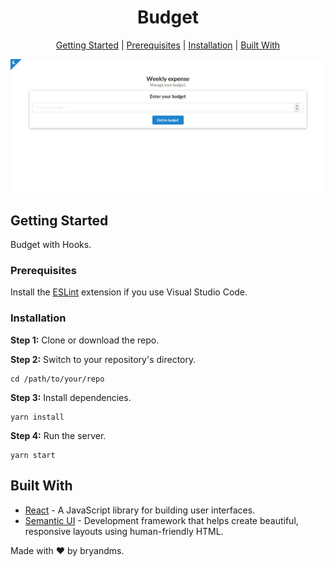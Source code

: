 <div align="center">

# Budget

[Getting Started](#getting-started) | [Prerequisites](#prerequisites) | [Installation](#installation) | [Built With](#built-with)

</div>

<div align="center">
  <img src="public/budget.gif" alt="budget">
</div>

## Getting Started

Budget with Hooks.

### Prerequisites

Install the [ESLint](https://github.com/Microsoft/vscode-eslint) extension if you use Visual Studio Code.

### Installation

**Step 1:** Clone or download the repo.

**Step 2:** Switch to your repository's directory.

```
cd /path/to/your/repo
```

**Step 3:** Install dependencies.

```
yarn install
```

**Step 4:** Run the server.

```
yarn start
```

## Built With

- [React](https://reactjs.org/) - A JavaScript library for building user interfaces.
- [Semantic UI](https://semantic-ui.com/) - Development framework that helps create beautiful, responsive layouts using human-friendly HTML.

Made with ❤ by bryandms.
